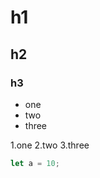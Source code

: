 # h1
## h2
### h3


  - one
  - two
  - three


  1.one
  2.two
  3.three


  ``` JavaScript
  let a = 10;
  ```




